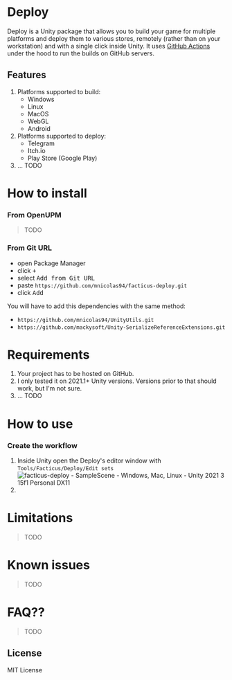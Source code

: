# Deploy

Deploy is a Unity package that allows you to build your game for multiple platforms and deploy them to various stores, remotely (rather than on your workstation) and with a single click inside Unity. It uses [GitHub Actions](https://github.com/features/actions) under the hood to run the builds on GitHub servers.

## Features
1. Platforms supported to build:
    - Windows
    - Linux
    - MacOS
    - WebGL
    - Android
2. Platforms supported to deploy:
    - Telegram
    - Itch.io
    - Play Store (Google Play)
3. ... TODO

# How to install
### From OpenUPM
> TODO
### From Git URL
- open Package Manager
- click <kbd>+</kbd>
- select <kbd>Add from Git URL</kbd>
- paste `https://github.com/mnicolas94/facticus-deploy.git`
- click <kbd>Add</kbd>

You will have to add this dependencies with the same method:
- `https://github.com/mnicolas94/UnityUtils.git`
- `https://github.com/mackysoft/Unity-SerializeReferenceExtensions.git`

# Requirements
1. Your project has to be hosted on GitHub.
2. I only tested it on 2021.1+ Unity versions. Versions prior to that should work, but I'm not sure.
3. ... TODO

# How to use
### Create the workflow
1. Inside Unity open the Deploy's editor window with `Tools/Facticus/Deploy/Edit sets`
![facticus-deploy - SampleScene - Windows, Mac, Linux - Unity 2021 3 15f1 Personal DX11](https://github.com/mnicolas94/facticus-deploy/assets/35781652/01eadaa7-b4b7-40aa-a8f0-d60dbd5914da)
2. 
  
# Limitations
> TODO

# Known issues
> TODO

# FAQ??
> TODO

## License

MIT License
